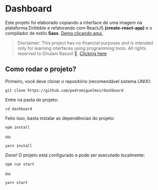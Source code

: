 # Dashboard

Este projeto foi elaborado copiando a interface de uma imagem na plataforma Dribbble e refatorando com ReactJS __(create-react-app)__ e o compilador de estilo __Sass__. [Demo clicando aqui.](https://dashboard-psi-indol.vercel.app/)

> Disclaimer:
> This project has no financial purposes and is intended only for learning interfaces using programming tools. All rights reserved to Ghulam Rasool 🚀. [Clicking here](https://dribbble.com/ghulaam-rasool)

## Como rodar o projeto?

Primeiro, você deve clonar o repositório (recomendável sistema UNIX):

```
git clone https://github.com/pedromiguelmvs/dashboard
```

Entre na pasta do projeto:

```
cd dashboard
```

Feito isso, basta instalar as dependências do projeto:

```
npm install
```

ou

```
yarn install
```

_Done!_ O projeto está configurado e pode ser executado localmente:

```
npm run start
```

ou

```
yarn start
```
